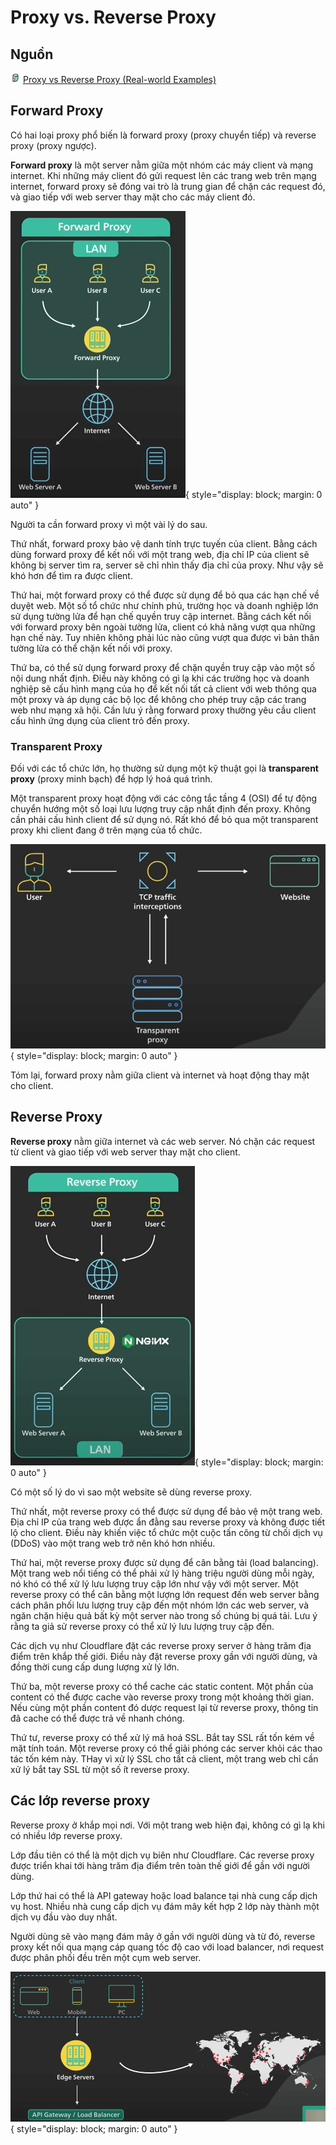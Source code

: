 # Proxy vs. Reverse Proxy

## Nguồn

<img src="../../../img/bytebytego.png" width="16" height="16"/> [Proxy vs Reverse Proxy (Real-world Examples)](https://www.youtube.com/watch?v=4NB0NDtOwIQ)

## Forward Proxy

Có hai loại proxy phổ biến là forward proxy (proxy chuyển tiếp) và reverse proxy (proxy ngược).

**Forward proxy** là một server nằm giữa một nhóm các máy client và mạng internet. Khi những máy client đó gửi request lên các trang web trên mạng internet, forward proxy sẽ đóng vai trò là trung gian để chặn các request đó, và giao tiếp với web server thay mặt cho các máy client đó.

![!figure1](figure1.png){ style="display: block; margin: 0 auto" }

Người ta cần forward proxy vì một vài lý do sau.

Thứ nhất, forward proxy bảo vệ danh tính trực tuyến của client. Bằng cách dùng forward proxy để kết nối với một trang web, địa chỉ IP của client sẽ không bị server tìm ra, server sẽ chỉ nhìn thấy địa chỉ của proxy. Như vậy sẽ khó hơn để tìm ra được client.

Thứ hai, một forward proxy có thể được sử dụng để bỏ qua các hạn chế về duyệt web. Một số tổ chức như chính phủ, trường học và doanh nghiệp lớn sử dụng tường lửa để hạn chế quyền truy cập internet. Bằng cách kết nối với forward proxy bên ngoài tường lửa, client có khả năng vượt qua những hạn chế này. Tuy nhiên không phải lúc nào cũng vượt qua được vì bản thân tường lửa có thể chặn kết nối với proxy.

Thứ ba, có thể sử dụng forward proxy để chặn quyền truy cập vào một số nội dung nhất định. Điều này không có gì lạ khi các trường học và doanh nghiệp sẽ cấu hình mạng của họ để kết nối tất cả client với web thông qua một proxy và áp dụng các bộ lọc để không cho phép truy cập các trang web như mạng xã hội. Cần lưu ý rằng forward proxy thường yêu cầu client cấu hình ứng dụng của client trỏ đến proxy. 

### Transparent Proxy

Đối với các tổ chức lớn, họ thường sử dụng một kỹ thuật gọi là **transparent proxy** (proxy minh bạch) để hợp lý hoá quá trình.

Một transparent proxy hoạt động với các công tắc tầng 4 (OSI) để tự động chuyển hướng một số loại lưu lượng truy cập nhất định đến proxy. Không cần phải cấu hình client để sử dụng nó. Rất khó để bỏ qua một transparent proxy khi client đang ở trên mạng của tổ chức.

![!figure2](figure2.png){ style="display: block; margin: 0 auto" }

Tóm lại, forward proxy nằm giữa client và internet và hoạt động thay mặt cho client.

## Reverse Proxy

**Reverse proxy** nằm giữa internet và các web server. Nó chặn các request từ client và giao tiếp với web server thay mặt cho client.

![!figure3](figure3.png){ style="display: block; margin: 0 auto" }

Có một số lý do vì sao một website sẽ dùng reverse proxy.

Thứ nhất, một reverse proxy có thể được sử dụng để bảo vệ một trang web. Địa chỉ IP của trang web được ẩn đằng sau reverse proxy và không được tiết lộ cho client. Điều này khiến việc tổ chức một cuộc tấn công từ chối dịch vụ (DDoS) vào một trang web trở nên khó hơn nhiều.

Thứ hai, một reverse proxy được sử dụng để cân bằng tải (load balancing). Một trang web nổi tiếng có thể phải xử lý hàng triệu người dùng mỗi ngày, nó khó có thể xử lý lưu lượng truy cập lớn như vậy với một server. Một reverse proxy có thể cân bằng một lượng lớn request đến web server bằng cách phân phối lưu lượng truy cập đến một nhóm lớn các web server, và ngăn chặn hiệu quả bất kỳ một server nào trong số chúng bị quá tải. Lưu ý rằng ta giả sử reverse proxy có thể xử lý lưu lượng truy cập đến.

Các dịch vụ như Cloudflare đặt các reverse proxy server ở hàng trăm địa điểm trên khắp thế giới. Điều này đặt reverse proxy gần với người dùng, và đồng thời cung cấp dung lượng xử lý lớn.

Thứ ba, một reverse proxy có thể cache các static content. Một phần của content có thể được cache vào reverse proxy trong một khoảng thời gian. Nếu cùng một phần content đó dược request lại từ reverse proxy, thông tin đã cache có thể được trả về nhanh chóng.

Thứ tư, reverse proxy có thể xử lý mã hoá SSL. Bắt tay SSL rất tốn kém về mặt tính toán. Một reverse proxy có thể giải phóng các server khỏi các thao tác tốn kém này. THay vì xử lý SSL cho tất cả client, một trang web chỉ cần xử lý bắt tay SSL từ một số ít reverse proxy.

## Các lớp reverse proxy

Reverse proxy ở khắp mọi nơi. Với một trang web hiện đại, không có gì lạ khi có nhiều lớp reverse proxy. 

Lớp đầu tiên có thể là một dịch vụ biên như Cloudflare. Các reverse proxy được triển khai tới hàng trăm địa điểm trên toàn thế giới để gần với người dùng.

Lớp thứ hai có thể là API gateway hoặc load balance tại nhà cung cấp dịch vụ host. Nhiều nhà cung cấp dịch vụ đám mây kết hợp 2 lớp này thành một dịch vụ đầu vào duy nhất.

Người dùng sẽ vào mạng đám mây ở gần với người dùng và từ đó, reverse proxy kết nối qua mạng cáp quang tốc độ cao với load balancer, nơi request được phân phối đều trên một cụm web server.

![!figure4](figure4.png){ style="display: block; margin: 0 auto" }
